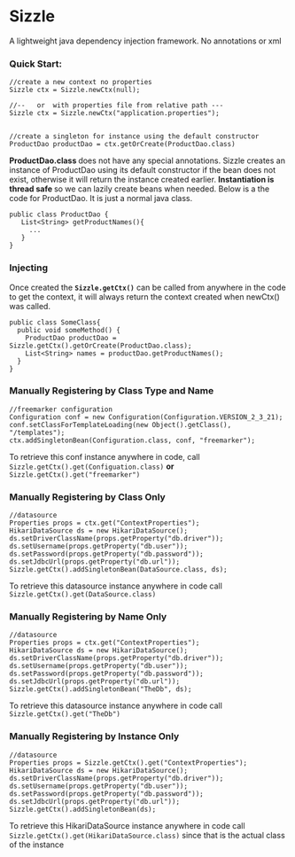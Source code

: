 Sizzle
======

A lightweight java dependency injection framework. No annotations or xml

### Quick Start:

    //create a new context no properties
    Sizzle ctx = Sizzle.newCtx(null);
    
    //--   or  with properties file from relative path ---
    Sizzle ctx = Sizzle.newCtx("application.properties");
     
    
    //create a singleton for instance using the default constructor 
    ProductDao productDao = ctx.getOrCreate(ProductDao.class)

<strong>ProductDao.class </strong> does not have any special annotations. Sizzle creates an instance of ProductDao using its default constructor if the bean does not exist, otherwise it will return the instance created earlier. <b>Instantiation is thread safe </b> so we can lazily create beans when needed.  Below is a the code for ProductDao. It is just a normal java class. 

    public class ProductDao {
       List<String> getProductNames(){
         ...
       }
    }

### Injecting
Once created the <b><code>Sizzle.getCtx()</code></b> can be called from anywhere in the code to get the context, it will always return the context created when newCtx() was called.

    public class SomeClass{
      public void someMethod() {
        ProductDao productDao = Sizzle.getCtx().getOrCreate(ProductDao.class);
        List<String> names = productDao.getProductNames();
      }
    }

### Manually Registering by Class Type and Name
    //freemarker configuration
    Configuration conf = new Configuration(Configuration.VERSION_2_3_21);
    conf.setClassForTemplateLoading(new Object().getClass(), "/templates");
    ctx.addSingletonBean(Configuration.class, conf, "freemarker");
 
To retrieve this conf instance anywhere in code, call
 <code> Sizzle.getCtx().get(Configuation.class)</code> <b>or</b> <code>Sizzle.getCtx().get("freemarker") </code>
     

### Manually Registering by Class Only
    //datasource
    Properties props = ctx.get("ContextProperties");
    HikariDataSource ds = new HikariDataSource();
    ds.setDriverClassName(props.getProperty("db.driver"));
    ds.setUsername(props.getProperty("db.user"));
    ds.setPassword(props.getProperty("db.password"));
    ds.setJdbcUrl(props.getProperty("db.url"));
    Sizzle.getCtx().addSingletonBean(DataSource.class, ds);
    
To retrieve this datasource instance anywhere in code call
 <code> Sizzle.getCtx().get(DataSource.class)</code> 

### Manually Registering by Name Only
    //datasource
    Properties props = ctx.get("ContextProperties");
    HikariDataSource ds = new HikariDataSource();
    ds.setDriverClassName(props.getProperty("db.driver"));
    ds.setUsername(props.getProperty("db.user"));
    ds.setPassword(props.getProperty("db.password"));
    ds.setJdbcUrl(props.getProperty("db.url"));
    Sizzle.getCtx().addSingletonBean("TheDb", ds);
    
To retrieve this datasource instance anywhere in code call
 <code> Sizzle.getCtx().get("TheDb")</code> 

### Manually Registering by Instance Only
    //datasource
    Properties props = Sizzle.getCtx().get("ContextProperties");
    HikariDataSource ds = new HikariDataSource();
    ds.setDriverClassName(props.getProperty("db.driver"));
    ds.setUsername(props.getProperty("db.user"));
    ds.setPassword(props.getProperty("db.password"));
    ds.setJdbcUrl(props.getProperty("db.url"));
    Sizzle.getCtx().addSingletonBean(ds);
    
To retrieve this HikariDataSource instance anywhere in code call
 <code> Sizzle.getCtx().get(HikariDataSource.class)</code> since that is the actual class of the instance

